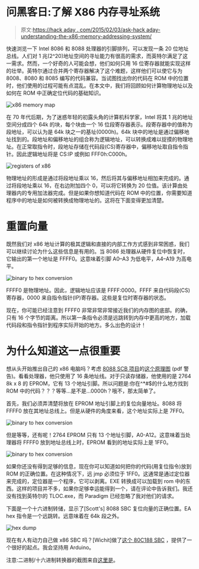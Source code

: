# 问黑客日:了解 X86 内存寻址系统

> 原文:[https://hack aday . com/2015/02/03/ask-hack aday-understanding-the-x86-memory-addressing-system/](https://hackaday.com/2015/02/03/ask-hackaday-understanding-the-x86-memory-addressing-system/)

快速浏览一下 Intel 8086 和 8088 处理器的引脚排列，可以发现一条 20 位地址总线。人们对 1 兆(2^20)地址空间的寻址能力有很高的需求，而英特尔满足了这一需求。然而，一个好奇的人可能会想，他们如何只用 16 位寄存器就能实现这样的壮举。英特尔通过合并两个寄存器解决了这个难题，这样他们可以使它与为 8008、8080 和 8085 编写的代码兼容。当试图找出你的代码在 ROM 中的位置时，他们使用的过程可能有点混乱。在本文中，我们将回顾如何计算物理地址以及如何在 ROM 中正确定位代码的基础知识。

![x86 memory map](../Images/6d91df4a43d38ec18dc943df96a23b8a.png)

在 70 年代后期，为了迷惑年轻的初露头角的计算机科学家，Intel 将其 1 兆的地址空间分成四个 64k 的块，每个块由一个 16 位段寄存器表示。段寄存器中的值称为段地址，可以认为是 64k 块之一的基址(0000h)。64k 块中的地址是通过偏移地址找到的。段地址和偏移地址的组合称为逻辑地址，可以转换成难以捉摸的物理地址。在正常取指令时，段地址存储在代码段(CS)寄存器中，偏移地址取自指令指针。因此逻辑地址将是 CS:IP 或例如 FFF0h:C000h。

![registers of x86](../Images/388b83155c52aa569d6b1a42653c37e1.png)

物理地址的形成是通过将段地址乘以 16，然后将其与偏移地址相加来完成的。通过将段地址乘以 16，在右边附加四个 0，可以将它转换为 20 位值。该计算由处理器内的专用加法器完成。但是如果你想知道代码在 ROM 中的位置，你需要知道程序中的地址是如何被转换成物理地址的。这将在下面变得更加清楚。

# 重置向量

既然我们对 x86 地址计算的极其逻辑和直接的内部工作方式感到非常困惑，我们可以继续讨论为什么这些信息是有用的。当 8086 处理器从硬件复位中恢复时，它输出的第一个地址是 FFFF0。这意味着引脚 A0–A3 为低电平，A4–A19 为高电平。

![binary to hex conversion](../Images/61ccd62219d61b332e15f60c87ba8bcc.png)

FFFF0 是物理地址。因此，逻辑地址应该是 FFFF:0000。FFFF 来自代码段(CS)寄存器，0000 来自指令指针(IP)寄存器。这些是复位时寄存器的状态。

现在，你可能已经注意到 FFFF0 非常非常非常接近我们的内存图的底部。的确，只有 16 个字节的距离。所以第一条指令必须是远跳转到内存中更高的地方，加载代码段和指令指针到程序实际开始的地方。多么出色的设计！

# 为什么知道这一点很重要

想从头开始推出自己的 x86 电脑吗？考虑 [8088 SCB 项目](http://sasteven.multics.org/8088page.html)的[这个原理图](http://sasteven.multics.org/8088_SBC_Project/April20-03_8088SBC.pdf) (pdf 警告)。看看处理器，他只使用了 16 条地址线。对于只读存储器，他使用的是 2764 8k x 8 的 EPROM，它有 13 个地址引脚。所以问题是:你在^*#$的什么地方找到 ROM 中的代码？？？等等…是不是…0000h？哦不，那太简单了。

首先，我们必须弄清楚将放在 EPROM 地址引脚上的复位向量地址。8088 将 FFFF0 放在其地址总线上。但是从硬件的角度来看，这个地址实际上是 7FF0。

![binary to hex conversion](../Images/727c618da9389b2d7ed144ef0d71bc89.png)

但是等等，还有呢！2764 EPROM 只有 13 个地址引脚，A0-A12。这意味着当处理器将 FFFF0 放到地址总线上时，EPROM 看到的地址实际上是 1FF0。

![binary to hex conversion](../Images/17644f96a99021e23a914c0287055e39.png)

如果你还没有得到足够的信息，现在你可以知道如何把你的代码(用复位指令)放到 ROM 的正确位置。在这种情况下，远 jmp 必须位于 1FF0。这通常是通过定位器来完成的，定位器是一个程序，它可以剥离。EXE 转换成可以加载到 rom 中的东西。这样的项目并不多，如果你足够幸运能得到一个，请在评论中告诉我们。我还没有找到英特尔的 TLOC.exe，而 Paradigm 已经忽略了我对他们的请求。

下面是一个十六进制转储，显示了[Scott's] 8088 SBC 复位向量的正确位置。EA hex 指令是一个远跳转。远意味着在 64k 段之外。

![hex dump](../Images/b443ad4f1f8d04897a289e3dde8fac7b.png)

现在有人有动力自己做 x86 SBC 吗？[Wichit]做了[这个 80C188 SBC](http://chaokhun.kmitl.ac.th/~kswichit/C188/c188sbc.htm) ，提供了一个很好的起点。我会坚持用 Arduino。

注意:二进制/十六进制转换器的截图来自[这里是](http://www.mathsisfun.com/binary-decimal-hexadecimal-converter.html)。
